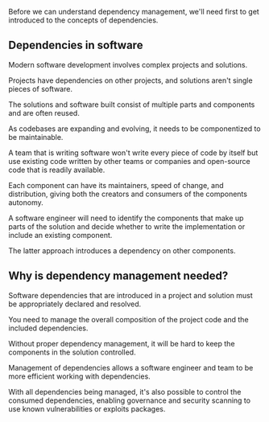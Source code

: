 Before we can understand dependency management, we'll need first to get introduced to the concepts of dependencies.

## Dependencies in software

Modern software development involves complex projects and solutions.

Projects have dependencies on other projects, and solutions aren't single pieces of software.

The solutions and software built consist of multiple parts and components and are often reused.

As codebases are expanding and evolving, it needs to be componentized to be maintainable.

A team that is writing software won't write every piece of code by itself but use existing code written by other teams or companies and open-source code that is readily available.

Each component can have its maintainers, speed of change, and distribution, giving both the creators and consumers of the components autonomy.

A software engineer will need to identify the components that make up parts of the solution and decide whether to write the implementation or include an existing component.

The latter approach introduces a dependency on other components.

## Why is dependency management needed?

Software dependencies that are introduced in a project and solution must be appropriately declared and resolved.

You need to manage the overall composition of the project code and the included dependencies.

Without proper dependency management, it will be hard to keep the components in the solution controlled.

Management of dependencies allows a software engineer and team to be more efficient working with dependencies.

With all dependencies being managed, it's also possible to control the consumed dependencies, enabling governance and security scanning to use known vulnerabilities or exploits packages.
